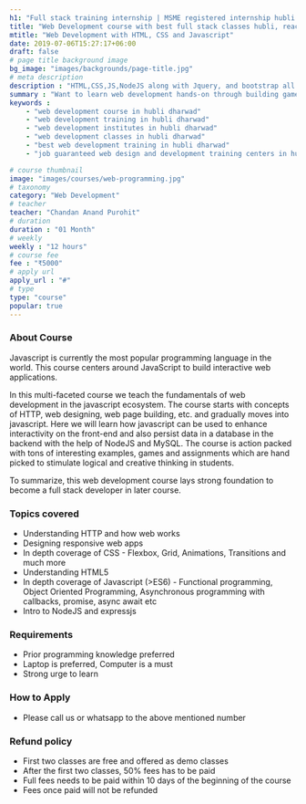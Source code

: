 ```yaml
---
h1: "Full stack training internship | MSME registered internship hubli | MERN stack training"
title: "Web Development course with best full stack classes hubli, reactjs classes hubli dharwad"
mtitle: "Web Development with HTML, CSS and Javascript"
date: 2019-07-06T15:27:17+06:00
draft: false
# page title background image
bg_image: "images/backgrounds/page-title.jpg"
# meta description
description : "HTML,CSS,JS,NodeJS along with Jquery, and bootstrap all in one web development course in hubli. Web development course with 100% placement support. Best web devlopment course in Hubli dharwad"
summary : "Want to learn web development hands-on through building games and apps? Join this course"
keywords : 
    - "web development course in hubli dharwad"
    - "web development training in hubli dharwad"
    - "web development institutes in hubli dharwad"
    - "web development classes in hubli dharwad"
    - "best web development training in hubli dharwad"
    - "job guaranteed web design and development training centers in hubli dharwad"

# course thumbnail
image: "images/courses/web-programming.jpg"
# taxonomy
category: "Web Development"
# teacher
teacher: "Chandan Anand Purohit"
# duration
duration : "01 Month"
# weekly
weekly : "12 hours"
# course fee
fee : "₹5000"
# apply url
apply_url : "#"
# type
type: "course"
popular: true
---
```



### About Course
Javascript is currently the most popular programming language in the world. This course centers around JavaScript to build interactive web applications.

In this multi-faceted course we teach the fundamentals of web development in the javascript ecosystem. The course starts with concepts of HTTP, web designing, web page building, etc. and gradually moves into javascript. Here we will learn how javascript can be used to enhance interactivity on the front-end and also persist data in a database in the backend with the help of NodeJS and MySQL. The course is action packed with tons of interesting examples, games and assignments which are hand picked to stimulate logical and creative thinking in students.

To summarize, this web development course lays strong foundation to become a full stack developer in later course.

### Topics covered
* Understanding HTTP and how web works
* Designing responsive web apps
* In depth coverage of CSS - Flexbox, Grid, Animations, Transitions and much more
* Understanding HTML5 
* In depth coverage of Javascript (>ES6) - Functional programming, Object Oriented Programming, Asynchronous programming with callbacks, promise, async await etc
* Intro to NodeJS and expressjs

### Requirements
* Prior programming knowledge preferred
* Laptop is preferred, Computer is a must
* Strong urge to learn 


### How to Apply

* Please call us or whatsapp to the above mentioned number


### Refund policy
* First two classes are free and offered as demo classes
* After the first two classes, 50% fees has to be paid
* Full fees needs to be paid within 10 days of the beginning of the course
* Fees once paid will not be refunded
